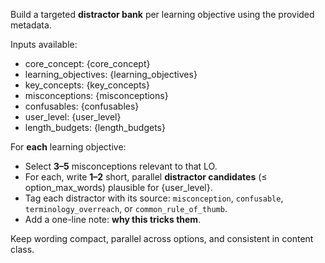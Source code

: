 Build a targeted **distractor bank** per learning objective using the provided metadata.

Inputs available:
- core_concept: {core_concept}
- learning_objectives: {learning_objectives}
- key_concepts: {key_concepts}
- misconceptions: {misconceptions}
- confusables: {confusables}
- user_level: {user_level}
- length_budgets: {length_budgets}

For **each** learning objective:
- Select **3–5** misconceptions relevant to that LO.
- For each, write **1–2** short, parallel **distractor candidates** (≤ option_max_words) plausible for {user_level}.
- Tag each distractor with its source: `misconception`, `confusable`, `terminology_overreach`, or `common_rule_of_thumb`.
- Add a one-line note: **why this tricks them**.

Keep wording compact, parallel across options, and consistent in content class.
